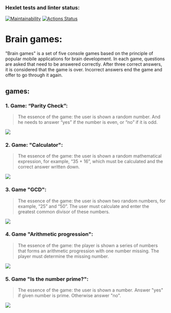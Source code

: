 ### Hexlet tests and linter status:
[![Maintainability](https://api.codeclimate.com/v1/badges/1587e1c523d919bb7dff/maintainability)](https://codeclimate.com/github/BlackJackSpb/python-project-49/maintainability)
[![Actions Status](https://github.com/BlackJackSpb/python-project-49/actions/workflows/hexlet-check.yml/badge.svg)](https://github.com/BlackJackSpb/python-project-49/actions)
# Brain games:

"Brain games" is a set of five console games based on the principle of popular mobile applications for brain development. In each game, questions are asked that need to be answered correctly. After three correct answers, it is considered that the game is over. Incorrect answers end the game and offer to go through it again.

## games:
### 1. Game: “Parity Check”:
>The essence of the game: the user is shown a random number. And he needs to answer “yes” if the number is even, or “no” if it is odd.

<a href="https://asciinema.org/a/675214" target="_blank"><img src="https://asciinema.org/a/675214.svg" /></a>
### 2. Game: "Calculator":
>The essence of the game: the user is shown a random mathematical expression, for example, “35 + 16”, which must be calculated and the correct answer written down.

<a href="https://asciinema.org/a/xE9tq5m7ZrDTyXtyEx9UYqw3q" target="_blank"><img src="https://asciinema.org/a/xE9tq5m7ZrDTyXtyEx9UYqw3q.svg" /></a>
### 3. Game "GCD":
>The essence of the game: the user is shown two random numbers, for example, “25” and “50”. The user must calculate and enter the greatest common divisor of these numbers.

<a href="https://asciinema.org/a/1C2gLE9tovo4pOGaj3TXbLrjm" target="_blank"><img src="https://asciinema.org/a/1C2gLE9tovo4pOGaj3TXbLrjm.svg" /></a>
### 4. Game "Arithmetic progression":
>The essence of the game: the player is shown a series of numbers that forms an arithmetic progression with one number missing. The player must determine the missing number.

<a href="https://asciinema.org/a/hKJqmuSJVK75xpUQtpYhlrosc" target="_blank"><img src="https://asciinema.org/a/hKJqmuSJVK75xpUQtpYhlrosc.svg" /></a>
### 5. Game "Is the number prime?":
>The essence of the game: the user is shown a number. Answer "yes" if given number is prime. Otherwise answer "no".

<a href="https://asciinema.org/a/675741" target="_blank"><img src="https://asciinema.org/a/675741.svg" /></a>
